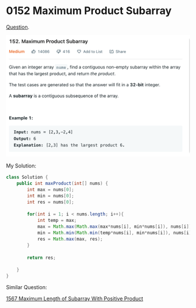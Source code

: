 # 0152 Maximum Product Subarray

[Question](https://leetcode.com/problems/maximum-product-subarray/).&#x20;

![](<../.gitbook/assets/image (1).png>)



My Solution:

```java
class Solution {
    public int maxProduct(int[] nums) {
        int max = nums[0];
        int min = nums[0];
        int res = nums[0];
        
        for(int i = 1; i < nums.length; i++){
            int temp = max;
            max = Math.max(Math.max(max*nums[i], min*nums[i]), nums[i]);
            min = Math.min(Math.min(temp*nums[i], min*nums[i]), nums[i]);
            res = Math.max(max, res);
        }
        
        return res;
        
    }
}
```



Similar Question:&#x20;

[1567 Maximum Length of Subarray With Positive Product](https://yuyang-zhang.gitbook.io/my-leetcode/dynamic-programming/1567-maximum-length-of-subarray-with-positive-product)

